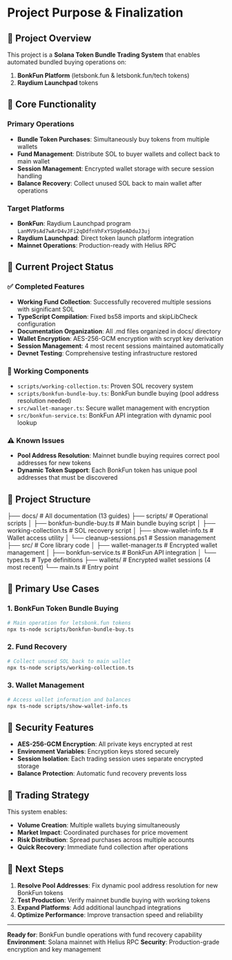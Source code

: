 # Project Purpose & Finalization

## 🎯 Project Overview

This project is a **Solana Token Bundle Trading System** that enables automated bundled buying operations on:

1. **BonkFun Platform** (letsbonk.fun & letsbonk.fun/tech tokens)
2. **Raydium Launchpad** tokens

## 🔧 Core Functionality

### Primary Operations

- **Bundle Token Purchases**: Simultaneously buy tokens from multiple wallets
- **Fund Management**: Distribute SOL to buyer wallets and collect back to main wallet
- **Session Management**: Encrypted wallet storage with secure session handling
- **Balance Recovery**: Collect unused SOL back to main wallet after operations

### Target Platforms

- **BonkFun**: Raydium Launchpad program `LanMV9sAd7wArD4vJFi2qDdfnVhFxYSUg6eADduJ3uj`
- **Raydium Launchpad**: Direct token launch platform integration
- **Mainnet Operations**: Production-ready with Helius RPC

## 🚀 Current Project Status

### ✅ Completed Features

- **Working Fund Collection**: Successfully recovered multiple sessions with significant SOL
- **TypeScript Compilation**: Fixed bs58 imports and skipLibCheck configuration
- **Documentation Organization**: All .md files organized in docs/ directory
- **Wallet Encryption**: AES-256-GCM encryption with scrypt key derivation
- **Session Management**: 4 most recent sessions maintained automatically
- **Devnet Testing**: Comprehensive testing infrastructure restored

### 🔧 Working Components

- `scripts/working-collection.ts`: Proven SOL recovery system
- `scripts/bonkfun-bundle-buy.ts`: BonkFun bundle buying (pool address resolution needed)
- `src/wallet-manager.ts`: Secure wallet management with encryption
- `src/bonkfun-service.ts`: BonkFun API integration with dynamic pool lookup

### ⚠️ Known Issues

- **Pool Address Resolution**: Mainnet bundle buying requires correct pool addresses for new tokens
- **Dynamic Token Support**: Each BonkFun token has unique pool addresses that must be discovered

## 📁 Project Structure

├── docs/                          # All documentation (13 guides)
├── scripts/                       # Operational scripts
│   ├── bonkfun-bundle-buy.ts     # Main bundle buying script
│   ├── working-collection.ts     # SOL recovery script
│   ├── show-wallet-info.ts       # Wallet access utility
│   └── cleanup-sessions.ps1      # Session management
├── src/                          # Core library code
│   ├── wallet-manager.ts         # Encrypted wallet management
│   ├── bonkfun-service.ts        # BonkFun API integration
│   └── types.ts                  # Type definitions
├── wallets/                      # Encrypted wallet sessions (4 most recent)
└── main.ts                       # Entry point

## 🎯 Primary Use Cases

### 1. BonkFun Token Bundle Buying

```bash
# Main operation for letsbonk.fun tokens
npx ts-node scripts/bonkfun-bundle-buy.ts
```

### 2. Fund Recovery

```bash
# Collect unused SOL back to main wallet
npx ts-node scripts/working-collection.ts
```

### 3. Wallet Management

```bash
# Access wallet information and balances
npx ts-node scripts/show-wallet-info.ts
```

## 🔐 Security Features

- **AES-256-GCM Encryption**: All private keys encrypted at rest
- **Environment Variables**: Encryption keys stored securely
- **Session Isolation**: Each trading session uses separate encrypted storage
- **Balance Protection**: Automatic fund recovery prevents loss

## 🎪 Trading Strategy

This system enables:

- **Volume Creation**: Multiple wallets buying simultaneously
- **Market Impact**: Coordinated purchases for price movement
- **Risk Distribution**: Spread purchases across multiple accounts
- **Quick Recovery**: Immediate fund collection after operations

## 🚀 Next Steps

1. **Resolve Pool Addresses**: Fix dynamic pool address resolution for new BonkFun tokens
2. **Test Production**: Verify mainnet bundle buying with working tokens
3. **Expand Platforms**: Add additional launchpad integrations
4. **Optimize Performance**: Improve transaction speed and reliability

---

**Ready for**: BonkFun bundle operations with fund recovery capability
**Environment**: Solana mainnet with Helius RPC
**Security**: Production-grade encryption and key management
